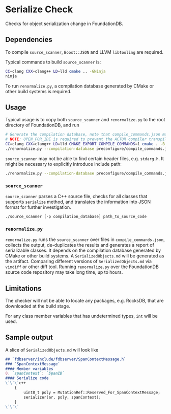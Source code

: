 # Serialize Check

Checks for object serialization change in FoundationDB.

## Dependencies

To compile `source_scanner`, `Boost::JSON` and LLVM `libtooling` are required.

Typical commands to build `source_scanner` is:

```bash
CC=clang CXX=clang++ LD=lld cmake .. -GNinja
ninja
```

To run `renormalize.py`, a compilation database generated by CMake or other build systems is required.

## Usage

Typical usage is to copy both `source_scanner` and `renormalize.py` to the root directory of FoundationDB, and run

```bash
# Generate the compilation database, note that compile_commands.json may not be generated if the build directory is not empty.
# NOTE: OPEN_FOR_IDE is required to prevent the ACTOR compiler transpiles ACTORs.
CC=clang CXX=clang++ LD=lld CMAKE_EXPORT_COMPILE_COMMANDS=1 cmake . -B preconfigure/ -DOPEN_FOR_IDE=ON
./renormalize.py --compilation-database preconfigure/compile_commands.json
```

`source_scanner` may not be able to find certain header files, e.g. `stdarg.h`. It might be necessary to explicitly introduce include path:

```bash
./renormalize.py --compilation-database preconfigure/compile_commands.json --extra-arg="-I/usr/local/lib/clang/15.0.6/include/"
```

### `source_scanner`
`source_scanner` parses a C++ source file, checks for all classes that supports `serialize` method, and translates the information into JSON format for further investigation.

```bash
./source_scanner [-p compilation_database] path_to_source_code
```

### `renormalize.py`
`renormalize.py` runs the `source_scanner` over files in `compile_commands.json`, collects the output, de-duplicates the results and generates a report of serializable classes. It depends on the compilation database generated by CMake or other build systems. A `SerializedObjects.md` will be generated as the artifact. Comparing different versions of `SerializedObjects.md` via `vimdiff` or other diff tool. Running `renormalize.py` over the FoundationDB source code repository may take long time, up to hours.

## Limitations

The checker will not be able to locate any packages, e.g. RocksDB, that are downloaded at the build stage.

For any class member variables that has undetermined types, `int` will be used.

## Sample output

A slice of `SerializedObjects.md` will look like

```markdown
## `fdbserver/include/fdbserver/SpanContextMessage.h`
### `SpanContextMessage`
#### Member variables
0. `spanContext`: `SpanID`
#### Serialize code
\`\`\`c++
	{
		uint8_t poly = MutationRef::Reserved_For_SpanContextMessage;
		serializer(ar, poly, spanContext);
	}
\`\`\`
```
